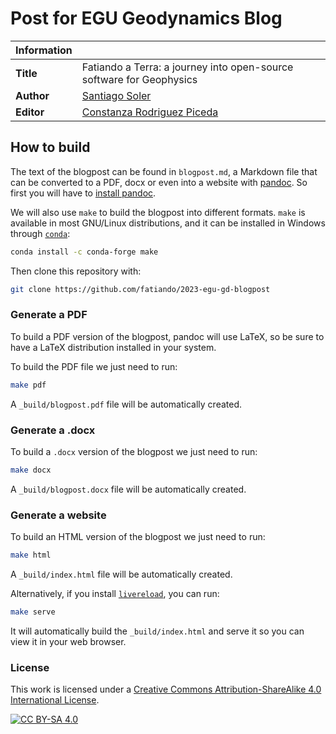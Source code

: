 # Post for EGU Geodynamics Blog

| **Information** | |
|---|---|
| **Title** | Fatiando a Terra: a journey into open-source software for Geophysics |
| **Author** | [Santiago Soler][santisoler] |
| **Editor** | [Constanza Rodriguez Piceda][constanza] |

## How to build

The text of the blogpost can be found in `blogpost.md`, a Markdown file that
can be converted to a PDF, docx or even into a website with [pandoc][pandoc].
So first you will have to [install pandoc][pandoc-install].

We will also use `make` to build the blogpost into different formats. `make` is
available in most GNU/Linux distributions, and it can be installed in Windows
through [`conda`][conda]:

```bash
conda install -c conda-forge make
```

Then clone this repository with:

```bash
git clone https://github.com/fatiando/2023-egu-gd-blogpost
```

### Generate a PDF

To build a PDF version of the blogpost, pandoc will use LaTeX, so be sure to
have a LaTeX distribution installed in your system.

To build the PDF file we just need to run:

```bash
make pdf
```

A `_build/blogpost.pdf` file will be automatically created.

### Generate a .docx

To build a `.docx` version of the blogpost we just need to run:

```bash
make docx
```

A `_build/blogpost.docx` file will be automatically created.

### Generate a website

To build an HTML version of the blogpost we just need to run:

```bash
make html
```

A `_build/index.html` file will be automatically created.

Alternatively, if you install [`livereload`][livereload], you can run:

```bash
make serve
```

It will automatically build the `_build/index.html` and serve it so you can
view it in your web browser.

### License

This work is licensed under a
[Creative Commons Attribution-ShareAlike 4.0 International License][cc-by-sa].

[![CC BY-SA 4.0][cc-by-sa-image]][cc-by-sa]

[cc-by-sa]: http://creativecommons.org/licenses/by-sa/4.0/
[cc-by-sa-image]: https://licensebuttons.net/l/by-sa/4.0/88x31.png


[santisoler]: https://www.santisoler.com
[constanza]: https://www.plymouth.ac.uk/staff/constanza-rodriguez-piceda
[pandoc]: https://pandoc.org
[pandoc-install]: https://pandoc.org/installing.html
[conda]: https://github.com/conda-forge/miniforge
[livereload]: https://livereload.readthedocs.io

